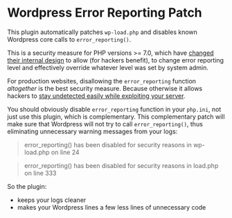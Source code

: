 # Wordpress Error Reporting Patch

This plugin automatically patches `wp-load.php` and disables known Wordpress core calls to `error_reporting()`.

This is a security measure for PHP versions >= 7.0, which have [changed their internal design](https://bugs.php.net/bug.php?id=71340) to allow (for hackers benefit), to change error reporting level and effectively override whatever level was set by system admin.

For production websites, disallowing the `error_reporting` function *altogether* is the best security measure. Because otherwise it allows hackers to [stay undetected easily while exploiting your server](https://www.getpagespeed.com/server-setup/security/php-security-disable-error_reporting-now). 

You should obviously disable `error_reporting` function in your `php.ini`, not just use this plugin, which is complementary.
This complementary patch will make sure that Wordpress will not try to call `error_reporting()`, thus eliminating unnecessary warning messages from your logs:

> error_reporting() has been disabled for security reasons in wp-load.php on line 24

> error_reporting() has been disabled for security reasons in load.php on line 333

So the plugin:

* keeps your logs cleaner
* makes your Wordpress lines a few less lines of unnecessary code
